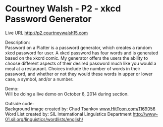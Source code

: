 Courtney Walsh - P2 - xkcd Password Generator
==

Live URL http://p2.courtneywalsh15.com

Description:<br>
Password on a Platter is a password generator, which creates a random xkcd password for user. A xkcd password has four words and is generated based on the xkcrd comic. My generator offers the users the ability to choose different aspects of their desired password much like you would a meal at a restaurant. Choices include the number of words in their password, and whether or not they would these words in upper or lower case, a symbol, and/or a number.

Demo:<br>
Will be doing a live demo on October 8, 2014 during section.

Outside code:<br>
Background image created by: Chud Tsankov www.HitToon.com/1169056 Word List created by: SIL International Linguistics Department http://www-01.sil.org/linguistics/wordlists/english/
